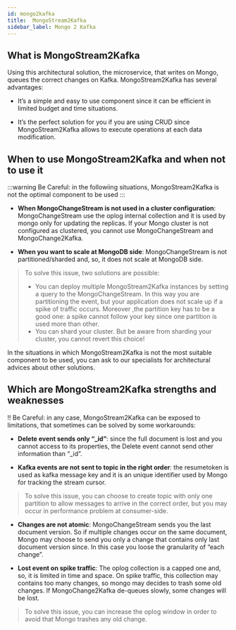 ```yaml
---
id: mongo2kafka
title:  MongoStream2Kafka
sidebar_label: Mongo 2 Kafka
---
```

## What is MongoStream2Kafka

Using this architectural solution, the microservice, that writes on Mongo, queues the correct changes on Kafka.
MongoStream2Kafka has several advantages:

* It’s a simple and easy to use component since it can be efficient in limited budget and time situations.

* It’s the perfect solution for you if you are using CRUD since MongoStream2Kafka allows to execute operations at each data modification.

## When to use MongoStream2Kafka and when not to use it

:::warning
Be Careful: in the followiing situations, MongoStream2Kafka is not the optimal component to be used
:::

* **When MongoChangeStream is not used in a cluster configuration**: MongoChangeStream use the oplog internal collection and it is used by mongo only for updating the replicas. If your Mongo cluster is not configured as clustered, you cannot use MongoChangeStream and MongoChange2Kafka.

* **When you want to scale at MongoDB side**: MongoChangeStream is not partitioned/sharded and, so, it does not scale at MongoDB side.

 > To solve this issue, two solutions are possible:
 >
 > - You can deploy multiple MongoStream2Kafka instances by setting a query to the MongoChangeStream. In this way you are partitioning the event, but your application does not scale up if a spike of traffic occurs. Moreover ,the partition key has to be a good one: a spike cannot follow your key since one partition is used more than other.
 > - You can shard your cluster. But be aware from sharding your cluster, you cannot revert this choice!

In the situations in which MongoStream2Kafka is not the most suitable component to be used, you can ask to our specialists for architectural advices about other solutions.

## Which are MongoStream2Kafka strengths and weaknesses

!! Be Careful: in any case, MongoStream2Kafka can be exposed to limitations, that sometimes can be solved by some workarounds:

* **Delete event sends only “_id”**: since the full document is lost and you cannot access to its properties, the Delete event cannot send other information than “_id”.

* **Kafka events are not sent to topic in the right order**: the resumetoken is used as kafka message key and it is an unique identifier used by Mongo for tracking the stream cursor.

 > To solve this issue, you can choose to create topic with only one partition to allow messages to arrive in the correct order, but you may occur in performance problem at consumer-side.

* **Changes are not atomic**: MongoChangeStream sends you the last document version. So if multiple changes occur on the same document, Mongo may choose to send you only a change that contains only last document version since. In this case you loose the granularity of “each change”.

* **Lost event on spike traffic**: The oplog collection is a capped one and, so, it is limited in time and space. On spike traffic, this collection may contains too many changes, so mongo may decides to trash some old changes. If MongoChange2Kafka de-queues slowly, some changes will be lost.

 > To solve this issue, you can increase the oplog window in order to avoid that Mongo trashes any old change.
